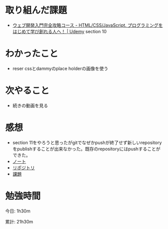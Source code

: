 # 取り組んだ課題
- [ウェブ開発入門完全攻略コース \- HTML/CSS/JavaScript\. プログラミングをはじめて学び創れる人へ！ \| Udemy](https://www.udemy.com/course/web-application-development/) section 10

# わかったこと
- reser cssとdammyのplace holderの画像を使う

# 次やること
- 続きの動画を見る

# 感想
- section 11をやろうと思ったがgitでなぜかpushが終了せず新しいrepositoryをpublishすることが出来なかった。既存のrepositoryにはpushすることができた。
- [ノート](https://github.com/KazumaProject/lecture_notes/blob/master/web_development_udemy/web_development_udemy_note.md)
- [リポジトリ](https://github.com/KazumaProject/web_development_udemy)
- [課題](https://github.com/KazumaProject/web_basic_portfolio)

# 勉強時間
今日: 1h30m

累計: 21h30m

